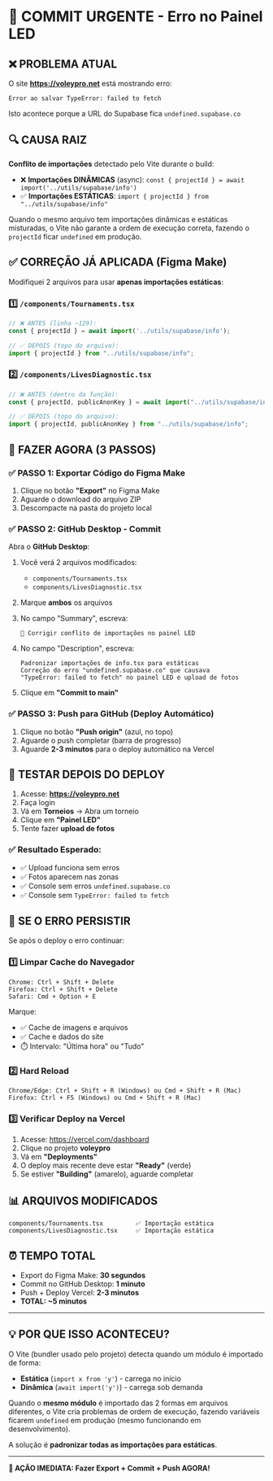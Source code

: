 # 🚨 COMMIT URGENTE - Erro no Painel LED

## ❌ PROBLEMA ATUAL

O site **https://voleypro.net** está mostrando erro:
```
Error ao salvar TypeError: failed to fetch
```

Isto acontece porque a URL do Supabase fica `undefined.supabase.co`

## 🔍 CAUSA RAIZ

**Conflito de importações** detectado pelo Vite durante o build:

- ❌ **Importações DINÂMICAS** (async): `const { projectId } = await import('../utils/supabase/info')`
- ✅ **Importações ESTÁTICAS**: `import { projectId } from "../utils/supabase/info"`

Quando o mesmo arquivo tem importações dinâmicas e estáticas misturadas, o Vite não garante a ordem de execução correta, fazendo o `projectId` ficar `undefined` em produção.

## ✅ CORREÇÃO JÁ APLICADA (Figma Make)

Modifiquei 2 arquivos para usar **apenas importações estáticas**:

### 1️⃣ `/components/Tournaments.tsx`
```typescript
// ❌ ANTES (linha ~129):
const { projectId } = await import('../utils/supabase/info');

// ✅ DEPOIS (topo do arquivo):
import { projectId } from "../utils/supabase/info";
```

### 2️⃣ `/components/LivesDiagnostic.tsx`
```typescript
// ❌ ANTES (dentro da função):
const { projectId, publicAnonKey } = await import("../utils/supabase/info");

// ✅ DEPOIS (topo do arquivo):
import { projectId, publicAnonKey } from "../utils/supabase/info";
```

## 🚀 FAZER AGORA (3 PASSOS)

### ✅ PASSO 1: Exportar Código do Figma Make

1. Clique no botão **"Export"** no Figma Make
2. Aguarde o download do arquivo ZIP
3. Descompacte na pasta do projeto local

### ✅ PASSO 2: GitHub Desktop - Commit

Abra o **GitHub Desktop**:

1. Você verá 2 arquivos modificados:
   - `components/Tournaments.tsx`
   - `components/LivesDiagnostic.tsx`

2. Marque **ambos** os arquivos

3. No campo "Summary", escreva:
   ```
   🔧 Corrigir conflito de importações no painel LED
   ```

4. No campo "Description", escreva:
   ```
   Padronizar importações de info.tsx para estáticas
   Correção do erro "undefined.supabase.co" que causava
   "TypeError: failed to fetch" no painel LED e upload de fotos
   ```

5. Clique em **"Commit to main"**

### ✅ PASSO 3: Push para GitHub (Deploy Automático)

1. Clique no botão **"Push origin"** (azul, no topo)
2. Aguarde o push completar (barra de progresso)
3. Aguarde **2-3 minutos** para o deploy automático na Vercel

## 🧪 TESTAR DEPOIS DO DEPLOY

1. Acesse: **https://voleypro.net**
2. Faça login
3. Vá em **Torneios** → Abra um torneio
4. Clique em **"Painel LED"**
5. Tente fazer **upload de fotos**

### ✅ Resultado Esperado:
- ✅ Upload funciona sem erros
- ✅ Fotos aparecem nas zonas
- ✅ Console sem erros `undefined.supabase.co`
- ✅ Console sem `TypeError: failed to fetch`

## 🔧 SE O ERRO PERSISTIR

Se após o deploy o erro continuar:

### 1️⃣ Limpar Cache do Navegador
```
Chrome: Ctrl + Shift + Delete
Firefox: Ctrl + Shift + Delete
Safari: Cmd + Option + E
```

Marque:
- ✅ Cache de imagens e arquivos
- ✅ Cache e dados do site
- ⏱️ Intervalo: "Última hora" ou "Tudo"

### 2️⃣ Hard Reload
```
Chrome/Edge: Ctrl + Shift + R (Windows) ou Cmd + Shift + R (Mac)
Firefox: Ctrl + F5 (Windows) ou Cmd + Shift + R (Mac)
```

### 3️⃣ Verificar Deploy na Vercel

1. Acesse: https://vercel.com/dashboard
2. Clique no projeto **voleypro**
3. Vá em **"Deployments"**
4. O deploy mais recente deve estar **"Ready"** (verde)
5. Se estiver **"Building"** (amarelo), aguarde completar

## 📊 ARQUIVOS MODIFICADOS

```
components/Tournaments.tsx         ✅ Importação estática
components/LivesDiagnostic.tsx     ✅ Importação estática
```

## ⏰ TEMPO TOTAL

- Export do Figma Make: **30 segundos**
- Commit no GitHub Desktop: **1 minuto**
- Push + Deploy Vercel: **2-3 minutos**
- **TOTAL: ~5 minutos**

---

## 💡 POR QUE ISSO ACONTECEU?

O Vite (bundler usado pelo projeto) detecta quando um módulo é importado de forma:
- **Estática** (`import x from 'y'`) - carrega no início
- **Dinâmica** (`await import('y')`) - carrega sob demanda

Quando o **mesmo módulo** é importado das 2 formas em arquivos diferentes, o Vite cria problemas de ordem de execução, fazendo variáveis ficarem `undefined` em produção (mesmo funcionando em desenvolvimento).

A solução é **padronizar todas as importações para estáticas**.

---

**🎯 AÇÃO IMEDIATA: Fazer Export + Commit + Push AGORA!**
